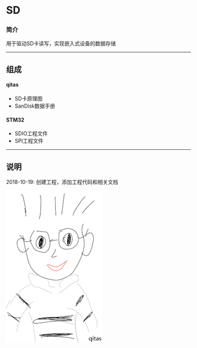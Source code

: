 ﻿
# SD

### 简介

用于驱动SD卡读写，实现嵌入式设备的数据存储

---

## 组成

#### qitas

- SD卡原理图
- SanDisk数据手册

#### STM32

- SDIO工程文件
- SPI工程文件

---

## 说明

2018-10-19: 创建工程，添加工程代码和相关文档

[![sites](qitas/qitas.png)](http://www.qitas.cn)
